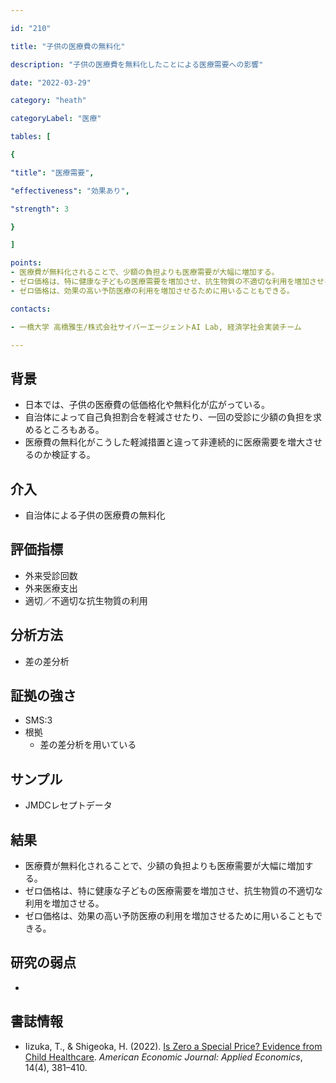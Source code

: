 ```yaml
---

id: "210"

title: "子供の医療費の無料化"

description: "子供の医療費を無料化したことによる医療需要への影響"

date: "2022-03-29"

category: "heath"

categoryLabel: "医療"

tables: [

{

"title": "医療需要",

"effectiveness": "効果あり",

"strength": 3

}

]

points:
- 医療費が無料化されることで、少額の負担よりも医療需要が大幅に増加する。
- ゼロ価格は、特に健康な子どもの医療需要を増加させ、抗生物質の不適切な利用を増加させる。
- ゼロ価格は、効果の高い予防医療の利用を増加させるために用いることもできる。

contacts:

- 一橋大学 高橋雅生/株式会社サイバーエージェントAI Lab, 経済学社会実装チーム

---
```


## 背景
- 日本では、子供の医療費の低価格化や無料化が広がっている。
- 自治体によって自己負担割合を軽減させたり、一回の受診に少額の負担を求めるところもある。
- 医療費の無料化がこうした軽減措置と違って非連続的に医療需要を増大させるのか検証する。

## 介入
- 自治体による子供の医療費の無料化

## 評価指標
- 外来受診回数
- 外来医療支出
- 適切／不適切な抗生物質の利用

## 分析方法
- 差の差分析

## 証拠の強さ

- SMS:3
- 根拠
    - 差の差分析を用いている

## サンプル
- JMDCレセプトデータ

## 結果
- 医療費が無料化されることで、少額の負担よりも医療需要が大幅に増加する。
- ゼロ価格は、特に健康な子どもの医療需要を増加させ、抗生物質の不適切な利用を増加させる。
- ゼロ価格は、効果の高い予防医療の利用を増加させるために用いることもできる。

## 研究の弱点
- 

## 書誌情報
- Iizuka, T., & Shigeoka, H. (2022). [Is Zero a Special Price? Evidence from Child Healthcare](https://www.aeaweb.org/articles?id=10.1257/app.20210184&&from=f#:~:text=We%20test%20the%20presence%20of,increasing%20inappropriate%20use%20of%20antibiotics.). *American Economic Journal: Applied Economics*, 14(4), 381–410.


